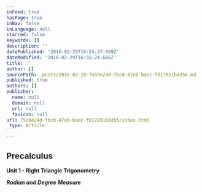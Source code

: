 ```yaml
---
inFeed: true
hasPage: true
inNav: false
inLanguage: null
starred: false
keywords: []
description: ''
datePublished: '2016-02-29T16:55:37.069Z'
dateModified: '2016-02-29T16:55:24.666Z'
title: ''
author: []
sourcePath: _posts/2016-02-28-75a9e24d-fbc0-47eb-baec-f017851b4356.md
published: true
authors: []
publisher:
  name: null
  domain: null
  url: null
  favicon: null
url: 75a9e24d-fbc0-47eb-baec-f017851b4356/index.html
_type: Article

---
```

## Precalculus

**Unit 1 - Right Triangle Trigonometry**

**_Radian and Degree Measure_**